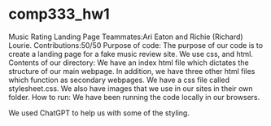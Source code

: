 # comp333_hw1
 Music Rating Landing Page
Teammates:Ari Eaton and Richie (Richard) Lourie.
Contributions:50/50
Purpose of code: The purpose of our code is to create a landing page for a fake music review site.
We use css, and html.
Contents of our directory: We have an index html file which dictates the structure of our main webpage. In addition, we have three other html files which function as secondary webpages. We have a css file called stylesheet.css. We also have images that we use in our sites in their own folder.
How to run: We have been running the code locally in our browsers. 

We used ChatGPT to help us with some of the styling.